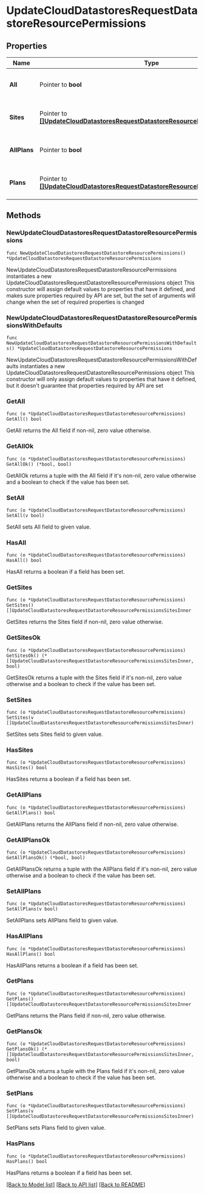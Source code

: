 # UpdateCloudDatastoresRequestDatastoreResourcePermissions

## Properties

Name | Type | Description | Notes
------------ | ------------- | ------------- | -------------
**All** | Pointer to **bool** | Pass &#x60;true&#x60; to allow access all groups | [optional] [default to true]
**Sites** | Pointer to [**[]UpdateCloudDatastoresRequestDatastoreResourcePermissionsSitesInner**](UpdateCloudDatastoresRequestDatastoreResourcePermissionsSitesInner.md) | Array of groups that are allowed access | [optional] 
**AllPlans** | Pointer to **bool** | Pass true to allow access all plans | [optional] [default to true]
**Plans** | Pointer to [**[]UpdateCloudDatastoresRequestDatastoreResourcePermissionsSitesInner**](UpdateCloudDatastoresRequestDatastoreResourcePermissionsSitesInner.md) | Array of plans that are allowed access | [optional] 

## Methods

### NewUpdateCloudDatastoresRequestDatastoreResourcePermissions

`func NewUpdateCloudDatastoresRequestDatastoreResourcePermissions() *UpdateCloudDatastoresRequestDatastoreResourcePermissions`

NewUpdateCloudDatastoresRequestDatastoreResourcePermissions instantiates a new UpdateCloudDatastoresRequestDatastoreResourcePermissions object
This constructor will assign default values to properties that have it defined,
and makes sure properties required by API are set, but the set of arguments
will change when the set of required properties is changed

### NewUpdateCloudDatastoresRequestDatastoreResourcePermissionsWithDefaults

`func NewUpdateCloudDatastoresRequestDatastoreResourcePermissionsWithDefaults() *UpdateCloudDatastoresRequestDatastoreResourcePermissions`

NewUpdateCloudDatastoresRequestDatastoreResourcePermissionsWithDefaults instantiates a new UpdateCloudDatastoresRequestDatastoreResourcePermissions object
This constructor will only assign default values to properties that have it defined,
but it doesn't guarantee that properties required by API are set

### GetAll

`func (o *UpdateCloudDatastoresRequestDatastoreResourcePermissions) GetAll() bool`

GetAll returns the All field if non-nil, zero value otherwise.

### GetAllOk

`func (o *UpdateCloudDatastoresRequestDatastoreResourcePermissions) GetAllOk() (*bool, bool)`

GetAllOk returns a tuple with the All field if it's non-nil, zero value otherwise
and a boolean to check if the value has been set.

### SetAll

`func (o *UpdateCloudDatastoresRequestDatastoreResourcePermissions) SetAll(v bool)`

SetAll sets All field to given value.

### HasAll

`func (o *UpdateCloudDatastoresRequestDatastoreResourcePermissions) HasAll() bool`

HasAll returns a boolean if a field has been set.

### GetSites

`func (o *UpdateCloudDatastoresRequestDatastoreResourcePermissions) GetSites() []UpdateCloudDatastoresRequestDatastoreResourcePermissionsSitesInner`

GetSites returns the Sites field if non-nil, zero value otherwise.

### GetSitesOk

`func (o *UpdateCloudDatastoresRequestDatastoreResourcePermissions) GetSitesOk() (*[]UpdateCloudDatastoresRequestDatastoreResourcePermissionsSitesInner, bool)`

GetSitesOk returns a tuple with the Sites field if it's non-nil, zero value otherwise
and a boolean to check if the value has been set.

### SetSites

`func (o *UpdateCloudDatastoresRequestDatastoreResourcePermissions) SetSites(v []UpdateCloudDatastoresRequestDatastoreResourcePermissionsSitesInner)`

SetSites sets Sites field to given value.

### HasSites

`func (o *UpdateCloudDatastoresRequestDatastoreResourcePermissions) HasSites() bool`

HasSites returns a boolean if a field has been set.

### GetAllPlans

`func (o *UpdateCloudDatastoresRequestDatastoreResourcePermissions) GetAllPlans() bool`

GetAllPlans returns the AllPlans field if non-nil, zero value otherwise.

### GetAllPlansOk

`func (o *UpdateCloudDatastoresRequestDatastoreResourcePermissions) GetAllPlansOk() (*bool, bool)`

GetAllPlansOk returns a tuple with the AllPlans field if it's non-nil, zero value otherwise
and a boolean to check if the value has been set.

### SetAllPlans

`func (o *UpdateCloudDatastoresRequestDatastoreResourcePermissions) SetAllPlans(v bool)`

SetAllPlans sets AllPlans field to given value.

### HasAllPlans

`func (o *UpdateCloudDatastoresRequestDatastoreResourcePermissions) HasAllPlans() bool`

HasAllPlans returns a boolean if a field has been set.

### GetPlans

`func (o *UpdateCloudDatastoresRequestDatastoreResourcePermissions) GetPlans() []UpdateCloudDatastoresRequestDatastoreResourcePermissionsSitesInner`

GetPlans returns the Plans field if non-nil, zero value otherwise.

### GetPlansOk

`func (o *UpdateCloudDatastoresRequestDatastoreResourcePermissions) GetPlansOk() (*[]UpdateCloudDatastoresRequestDatastoreResourcePermissionsSitesInner, bool)`

GetPlansOk returns a tuple with the Plans field if it's non-nil, zero value otherwise
and a boolean to check if the value has been set.

### SetPlans

`func (o *UpdateCloudDatastoresRequestDatastoreResourcePermissions) SetPlans(v []UpdateCloudDatastoresRequestDatastoreResourcePermissionsSitesInner)`

SetPlans sets Plans field to given value.

### HasPlans

`func (o *UpdateCloudDatastoresRequestDatastoreResourcePermissions) HasPlans() bool`

HasPlans returns a boolean if a field has been set.


[[Back to Model list]](../README.md#documentation-for-models) [[Back to API list]](../README.md#documentation-for-api-endpoints) [[Back to README]](../README.md)


